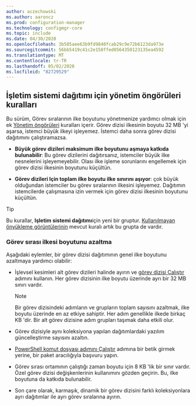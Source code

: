 ```yaml
---
author: aczechowski
ms.author: aaroncz
ms.prod: configuration-manager
ms.technology: configmgr-core
ms.topic: include
ms.date: 04/30/2020
ms.openlocfilehash: 3b505aee63b9fd9840fcab29c9e72b6123da973e
ms.sourcegitcommit: 56bb5419c41c2e150ffed0564350123135ea4592
ms.translationtype: MT
ms.contentlocale: tr-TR
ms.lasthandoff: 05/02/2020
ms.locfileid: "82729529"
---
```

## <a name="management-insight-rules-for-os-deployment"></a><a name="bkmk_osdmi"></a>İşletim sistemi dağıtımı için yönetim öngörüleri kuralları

<!--6982275-->

Bu sürüm, Görev sıralarının ilke boyutunu yönetmenize yardımcı olmak için ek [Yönetim öngörüleri](../../../../servers/manage/management-insights.md) kuralları içerir. Görev dizisi ilkesinin boyutu 32 MB 'yi aşarsa, istemci büyük ilkeyi işleyemez. İstemci daha sonra görev dizisi dağıtımını çalıştıramazsa.

- **Büyük görev dizileri maksimum ilke boyutunu aşmaya katkıda bulunabilir**: Bu görev dizilerini dağıtırsanız, istemciler büyük ilke nesnelerini işleyemeyebilir. Olası ilke işleme sorunlarını engellemek için görev dizisi ilkesinin boyutunu küçültün.

- **Görev dizileri Için toplam ilke boyutu ilke sınırını aşıyor**: çok büyük olduğundan istemciler bu görev sıralarının ilkesini işleyemez. Dağıtımın istemcilerde çalışmasına izin vermek için görev dizisi ilkesinin boyutunu küçültün.

> [!TIP]
> Bu kurallar, **Işletim sistemi dağıtımı**için yeni bir gruptur. [Kullanılmayan önyükleme görüntülerinin](../../../../servers/manage/management-insights.md#proactive-maintenance) mevcut kuralı artık bu grupta de vardır.

### <a name="how-to-reduce-the-size-of-task-sequence-policy"></a>Görev sırası ilkesi boyutunu azaltma

Aşağıdaki eylemler, bir görev dizisi dağıtımının genel ilke boyutunu azaltmaya yardımcı olabilir:

- İşlevsel kesimleri alt görev dizileri halinde ayırın ve [görev dizisi Çalıştır](../../../../../osd/understand/task-sequence-steps.md#child-task-sequence) adımını kullanın. Her görev dizisinin ilke boyutu üzerinde ayrı bir 32 MB sınırı vardır.

    > [!NOTE]
    > Bir görev dizisindeki adımların ve grupların toplam sayısını azaltmak, ilke boyutu üzerinde en az etkiye sahiptir. Her adım genellikle ilkede birkaç KB 'dir. Bir alt görev dizisine adım grupları taşımak daha etkili olur.

- Görev dizisiyle aynı koleksiyona yapılan dağıtımlardaki yazılım güncelleştirme sayısını azaltın.

- [PowerShell komut dosyası adımını Çalıştır](../../../../../osd/understand/task-sequence-steps.md#BKMK_RunPowerShellScript) adımına bir betik girmek yerine, bir paket aracılığıyla başvuru yapın.

- Görev sırası ortamının çalıştığı zaman boyutu için 8 KB 'lik bir sınır vardır. Özel görev dizisi değişkenlerinin kullanımını gözden geçirin. Bu, ilke boyutuna da katkıda bulunabilir.

- Son çare olarak, karmaşık, dinamik bir görev dizisini farklı koleksiyonlara ayrı dağıtımlar ile ayrı görev sıralarına ayırın.
